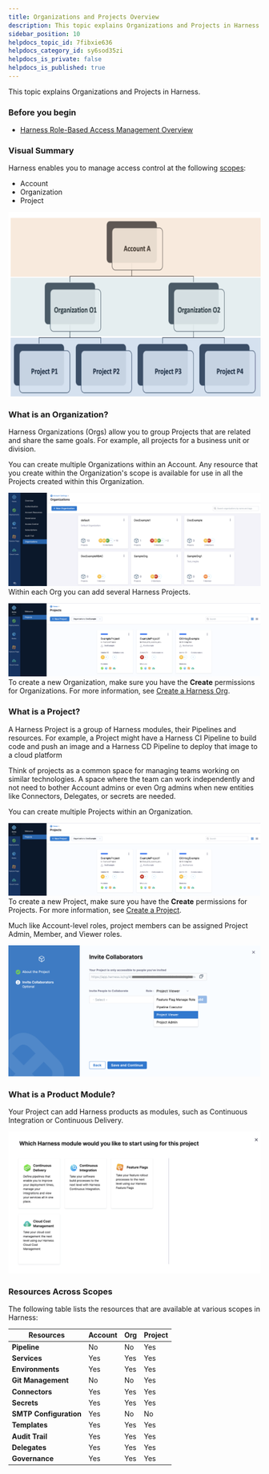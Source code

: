 ```yaml
---
title: Organizations and Projects Overview
description: This topic explains Organizations and Projects in Harness. In this topic --  Before you begin. Visual Summary. What is an Organization?. What is a Project?. What is a Product Module?. Resources Across S…
sidebar_position: 10
helpdocs_topic_id: 7fibxie636
helpdocs_category_id: sy6sod35zi
helpdocs_is_private: false
helpdocs_is_published: true
---
```


This topic explains Organizations and Projects in Harness.

### Before you begin

* [Harness Role-Based Access Management Overview](../4_Role-Based-Access-Control/1-rbac-in-harness.md)

### Visual Summary

Harness enables you to manage access control at the following [scopes](../4_Role-Based-Access-Control/1-rbac-in-harness.md#rbac-scope):

* Account
* Organization
* Project

![](static/projects-and-organizations-04.png)
### What is an Organization?

Harness Organizations (Orgs) allow you to group Projects that are related and share the same goals. For example, all projects for a business unit or division.

You can create multiple Organizations within an Account. Any resource that you create within the Organization's scope is available for use in all the Projects created within this Organization.

![](static/projects-and-organizations-05.png)
Within each Org you can add several Harness Projects.

![](static/projects-and-organizations-06.png)
To create a new Organization, make sure you have the **Create** permissions for Organizations. For more information, see [Create a Harness Org](create-an-organization.md#step-1-create-a-harness-org).

### What is a Project?

A Harness Project is a group of Harness modules, their Pipelines and resources. For example, a Project might have a Harness CI Pipeline to build code and push an image and a Harness CD Pipeline to deploy that image to a cloud platform

Think of projects as a common space for managing teams working on similar technologies. A space where the team can work independently and not need to bother Account admins or even Org admins when new entities like Connectors, Delegates, or secrets are needed.

You can create multiple Projects within an Organization.

![](static/projects-and-organizations-07.png)
To create a new Project, make sure you have the **Create** permissions for Projects. For more information, see [Create a Project](create-an-organization.md#step-3-create-a-project).

Much like Account-level roles, project members can be assigned Project Admin, Member, and Viewer roles.

![](static/projects-and-organizations-08.png)
### What is a Product Module?

Your Project can add Harness products as modules, such as Continuous Integration or Continuous Delivery.

![](static/projects-and-organizations-09.png)
### Resources Across Scopes

The following table lists the resources that are available at various scopes in Harness:

| **Resources** | **Account** | **Org** | **Project** |
| --- | --- | --- | --- |
| **Pipeline** | No | No | Yes |
| **Services** | Yes | Yes | Yes |
| **Environments** | Yes | Yes | Yes |
| **Git Management** | No | No | Yes |
| **Connectors** | Yes | Yes | Yes |
| **Secrets** | Yes | Yes | Yes |
| **SMTP Configuration** | Yes | No | No |
| **Templates** | Yes | Yes | Yes |
| **Audit Trail** | Yes | Yes | Yes |
| **Delegates** | Yes | Yes | Yes |
| **Governance** | Yes | Yes | Yes |

